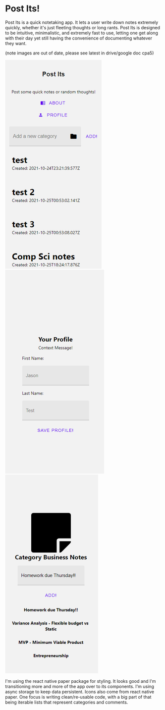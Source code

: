 # Post Its!

Post Its is a quick notetaking app.  It lets a user write down notes extremely quickly, whether it's just fleeting thoughts or long rants.  Post Its is designed to be intuitive, minimalistic, and extremely fast to use, letting one get along with their day yet still having the convenience of documenting whatever they want.

(note images are out of date, please see latest in drive/google doc cpa5)


![Screenshot 1](/feed/assets/screenshot1.png?raw=true)
![Screenshot 1](/feed/assets/screenshot2.png?raw=true)
![Screenshot 1](/feed/assets/screenshot3.png?raw=true)

I'm using the react native paper package for styling.  It looks good and I'm transitioning more and more of the app over to its components.  I'm using async storage to keep data persistent.  Icons also come from react native paper.  One focus is writing clean/re-usable code, with a big part of that being iterable lists that represent categories and comments.
